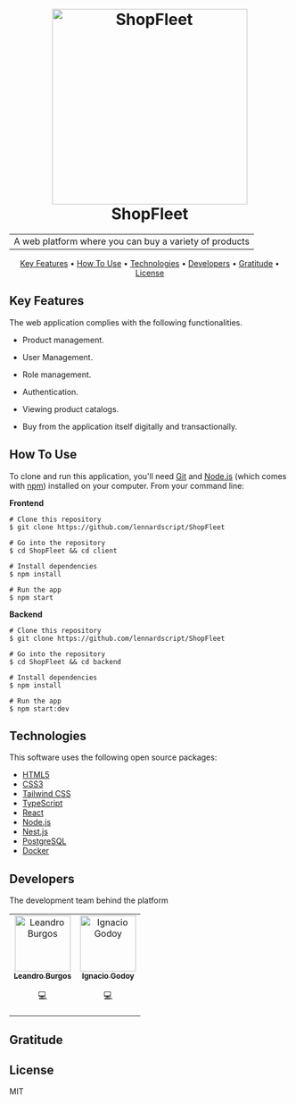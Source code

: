 
<h1 align="center">
  <br>
  <img src="https://i.imgur.com/vwa6Ktp.png" alt="ShopFleet" width="350" />
  <br>
  ShopFleet
  <br>
</h1>

<table align="center">
  <tr>
    <td>A web platform where you can buy a variety of products</td>
  </tr>
</table>

<p align="center">
  <a href="#key-features">Key Features</a> •
  <a href="#how-to-use">How To Use</a> •
  <a href="#technologies">Technologies</a> •
  <a href="#developers">Developers</a> •
  <a href="#gratitude">Gratitude</a> •
  <a href="#license">License</a>
</p>

## Key Features

The web application complies with the following functionalities.

- Product management.

- User Management.

- Role management.

- Authentication.

- Viewing product catalogs.

- Buy from the application itself digitally and transactionally.

## How To Use

To clone and run this application, you'll need [Git](https://git-scm.com) and [Node.js](https://nodejs.org/en/download/) (which comes with [npm](http://npmjs.com)) installed on your computer. From your command line:

**Frontend**
```
# Clone this repository
$ git clone https://github.com/lennardscript/ShopFleet

# Go into the repository
$ cd ShopFleet && cd client

# Install dependencies
$ npm install

# Run the app
$ npm start
```

**Backend**
```
# Clone this repository
$ git clone https://github.com/lennardscript/ShopFleet

# Go into the repository
$ cd ShopFleet && cd backend

# Install dependencies
$ npm install

# Run the app
$ npm start:dev
```

## Technologies

This software uses the following open source packages:

- [HTML5](https://web.dev/learn/html/)
- [CSS3](https://web.dev/learn/css/)
- [Tailwind CSS](https://tailwindcss.com/)
- [TypeScript](https://www.typescriptlang.org/)
- [React](https://es.react.dev/)
- [Node.js](https://nodejs.org/es)
- [Nest.js](https://nestjs.com/)
- [PostgreSQL](https://www.postgresql.org/)
- [Docker](https://www.docker.com/)

## Developers

The development team behind the platform

<table align="center">
  <tr>
    <td align="center"><a href="https://leaburgos.netlify.app/"><img src="https://avatars0.githubusercontent.com/u/5266810?v=3" width="100px;" alt="Leandro Burgos"/><br /><sub><b>Leandro Burgos</b></sub></a><br /><p title="Code">💻</p></td>
    <td align="center"><a href="#"><img src="https://avatars0.githubusercontent.com/u/5266810?v=3" width="100px;" alt="Ignacio Godoy"/><br /><sub><b>Ignacio Godoy</b></sub></a><br /><p title="Code">💻</p></td>
  </tr>
</table>

## Gratitude

## License

MIT

